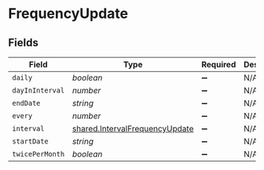 # FrequencyUpdate


## Fields

| Field                                                                                   | Type                                                                                    | Required                                                                                | Description                                                                             |
| --------------------------------------------------------------------------------------- | --------------------------------------------------------------------------------------- | --------------------------------------------------------------------------------------- | --------------------------------------------------------------------------------------- |
| `daily`                                                                                 | *boolean*                                                                               | :heavy_minus_sign:                                                                      | N/A                                                                                     |
| `dayInInterval`                                                                         | *number*                                                                                | :heavy_minus_sign:                                                                      | N/A                                                                                     |
| `endDate`                                                                               | *string*                                                                                | :heavy_minus_sign:                                                                      | N/A                                                                                     |
| `every`                                                                                 | *number*                                                                                | :heavy_minus_sign:                                                                      | N/A                                                                                     |
| `interval`                                                                              | [shared.IntervalFrequencyUpdate](../../../sdk/models/shared/intervalfrequencyupdate.md) | :heavy_minus_sign:                                                                      | N/A                                                                                     |
| `startDate`                                                                             | *string*                                                                                | :heavy_minus_sign:                                                                      | N/A                                                                                     |
| `twicePerMonth`                                                                         | *boolean*                                                                               | :heavy_minus_sign:                                                                      | N/A                                                                                     |